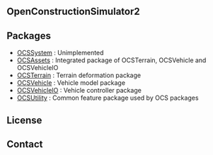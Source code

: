 ## OpenConstructionSimulator2
## Packages
- [OCSSystem](https://github.com/arav-jp/OpenConstructionSimulator2/blob/docs/Assets/OCSSystem/README.md)
: Unimplemented
- [OCSAssets](https://github.com/arav-jp/OpenConstructionSimulator2/blob/docs/Assets/OCSAssets/README.md)
: Integrated package of OCSTerrain, OCSVehicle and OCSVehicleIO
- [OCSTerrain](https://github.com/arav-jp/OpenConstructionSimulator2/blob/docs/Assets/OCSTerrain/README.md)
: Terrain deformation package
- [OCSVehicle](https://github.com/arav-jp/OpenConstructionSimulator2/blob/docs/Assets/OCSVehicle/README.md)
: Vehicle model package
- [OCSVehicleIO](https://github.com/arav-jp/OpenConstructionSimulator2/blob/docs/Assets/OCSVehicleIO/README.md)
: Vehicle controller package
- [OCSUtility](https://github.com/arav-jp/OpenConstructionSimulator2/blob/docs/Assets/OCSUtility/README.md)
: Common feature package used by OCS packages
## License
## Contact
